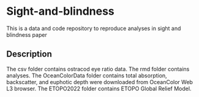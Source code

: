 # Sight-and-blindness
This is a data and code repository to reproduce analyses in sight and blindness paper
## Description
The csv folder contains ostracod eye ratio data. The rmd folder contains analyses. The OceanColorData folder contains total absorption, backscatter, and euphotic depth were downloaded from OceanColor Web L3 browser. The ETOPO2022 folder contains ETOPO Global Relief Model.
